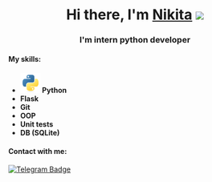 <h1 align="center">Hi there, I'm <a href="https://daniilshat.ru/" target="_blank">Nikita</a> 
<img src="https://github.com/blackcater/blackcater/raw/main/images/Hi.gif" height="32"/></h1>
<h3 align="center">I'm intern python developer</h3>
<h4 align="left">My skills:</h4>
<h4 align="left"><ul>
    <li><img src="https://github.com/devicons/devicon/blob/master/icons/python/python-original.svg" title="python" alt="Spring" width="40" height="40"/> Python</li>
    <li>Flask</li>
    <li>Git</li>
    <li>OOP</li>
    <li>Unit tests</li>
    <li>DB (SQLite)</li>
</ul></h4>

<div id="badges">
  <h4 align='left'>Contact with me:</h4>
    <a href="https://t.me/bchkrvn">
    <img src="https://img.shields.io/badge/Telegram-blue?style=for-the-badge&logo=telegram&logoColor=white" alt="Telegram Badge"/>
      </a>
</div>

